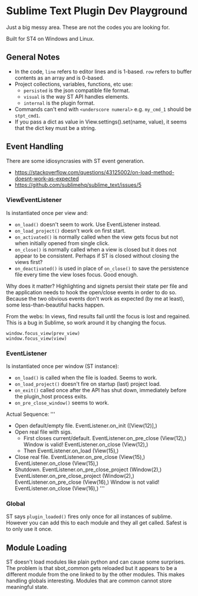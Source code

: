 # Sublime Text Plugin Dev Playground

Just a big messy area. These are not the codes you are looking for.

Built for ST4 on Windows and Linux.

## General Notes

- In the code, `line` refers to editor lines and is 1-based. `row` refers to buffer contents as an array and is 0-based.
- Project collections, variables, functions, etc use:
    - `persisted` is the json compatible file format.
    - `visual` is the way ST API handles elements.
    - `internal` is the plugin format.
- Commands can't end with `<underscore numeral>` e.g. `my_cmd_1` should be `stpt_cmd1`.
- If you pass a dict as value in View.settings().set(name, value), it seems that the dict key must be a string.


## Event Handling
There are some idiosyncrasies with ST event generation.

- https://stackoverflow.com/questions/43125002/on-load-method-doesnt-work-as-expected
- https://github.com/sublimehq/sublime_text/issues/5

### ViewEventListener
Is instantiated once per view and:

- `on_load()` doesn't seem to work. Use EventListener instead.
- `on_load_project()` doesn't work on first start.
- `on_activated()` is normally called when the view gets focus but not when initially opened from single click.
- `on_close()` is normally called when a view is closed but it does not appear to be consistent. Perhaps if ST is closed
  without closing the views first?
- `on_deactivated()` is used in place of `on_close()` to save the persistence file every time the view loses focus. Good enough.

Why does it matter? Highlighting and signets persist their state per file and the application needs to hook the open/close
events in order to do so. Because the two obvious events don't work as expected (by me at least), some
less-than-beautiful hacks happen.


From the webs:
In views, find results fail until the focus is lost and regained. This is a bug in Sublime, so work around it by changing the focus.
```
window.focus_view(prev_view)
window.focus_view(view)
```

### EventListener
Is instantiated once per window (ST instance):

- `on_load()` is called when the file is loaded. Seems to work.
- `on_load_project()` doesn't fire on startup (last) project load.
- `on_exit()` called once after the API has shut down, immediately before the plugin_host process exits.
- `on_pre_close_window()` seems to work.


Actual Sequence:
'''
- Open default/empty file.
EventListener.on_init ([View(12)],)
- Open real file with sigs.
  - First closes current/default.
EventListener.on_pre_close (View(12),) Window is valid!
EventListener.on_close (View(12),)
  - Then
EventListener.on_load (View(15),)
- Close real file.
EventListener.on_pre_close (View(15),)
EventListener.on_close (View(15),)
- Shutdown.
EventListener.on_pre_close_project (Window(2),)
EventListener.on_pre_close_project (Window(2),)
EventListener.on_pre_close (View(16),) Window is not valid!
EventListener.on_close (View(16),)
'''

### Global
ST says `plugin_loaded()` fires only once for all instances of sublime. However you can add this to 
each module and they all get called. Safest is to only use it once.

## Module Loading
ST doesn't load modules like plain python and can cause some surprises. The problem is that sbot_common
gets reloaded but it appears to be a different module from the one linked to by the other modules.
This makes handling globals interesting. Modules that are common cannot store meaningful state.

